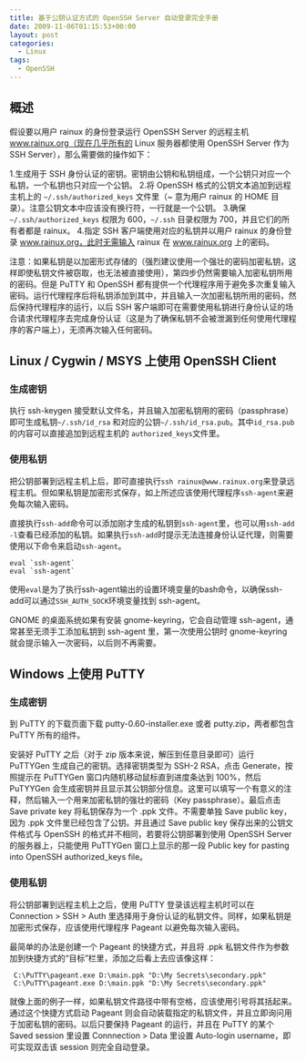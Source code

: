 ```yaml
---
title: 基于公钥认证方式的 OpenSSH Server 自动登录完全手册
date: 2009-11-06T01:15:53+00:00
layout: post
categories:
  - Linux
tags:
  - OpenSSH
---
```


## 概述

假设要以用户 rainux 的身份登录运行 OpenSSH Server 的远程主机 www.rainux.org（现在几乎所有的 Linux 服务器都使用 OpenSSH Server 作为 SSH Server），那么需要做的操作如下：

1.生成用于 SSH 身份认证的密钥。密钥由公钥和私钥组成，一个公钥只对应一个私钥，一个私钥也只对应一个公钥。
2.将 OpenSSH 格式的公钥文本追加到远程主机上的 `~/.ssh/authorized_keys` 文件里（~ 意为用户 rainux 的 HOME 目录）。注意公钥文本中应该没有换行符，一行就是一个公钥。
3.确保 `~/.ssh/authorized_keys` 权限为 600，`~/.ssh` 目录权限为 700，并且它们的所有者都是 rainux。
4.指定 SSH 客户端使用对应的私钥并以用户 rainux 的身份登录 www.rainux.org，此时无需输入 rainux 在 www.rainux.org 上的密码。
<!--more-->
注意：如果私钥是以加密形式存储的（强烈建议使用一个强壮的密码加密私钥，这样即使私钥文件被窃取，也无法被直接使用），第四步仍然需要输入加密私钥所用的密码。但是 PuTTY 和 OpenSSH 都有提供一个代理程序用于避免多次重复输入密码。运行代理程序后将私钥添加到其中，并且输入一次加密私钥所用的密码，然后保持代理程序的运行，以后 SSH 客户端即可在需要使用私钥进行身份认证的场合请求代理程序去完成身份认证（这是为了确保私钥不会被泄漏到任何使用代理程序的客户端上），无须再次输入任何密码。

## Linux / Cygwin / MSYS 上使用 OpenSSH Client

### 生成密钥

执行 ssh-keygen 接受默认文件名，并且输入加密私钥用的密码（passphrase）即可生成私钥`~/.ssh/id_rsa` 和对应的公钥`~/.ssh/id_rsa.pub`。其中`id_rsa.pub`的内容可以直接追加到远程主机的 `authorized_keys`文件里。

### 使用私钥

把公钥部署到远程主机上后，即可直接执行`ssh rainux@www.rainux.org`来登录远程主机。但如果私钥是加密形式保存，如上所述应该使用代理程序`ssh-agent`来避免每次输入密码。

直接执行`ssh-add`命令可以添加刚才生成的私钥到`ssh-agent`里，也可以用`ssh-add -l`查看已经添加的私钥。如果执行`ssh-add`时提示无法连接身份认证代理，则需要使用以下命令来启动`ssh-agent`。
```
eval `ssh-agent`
eval `ssh-agent`
```

使用`eval`是为了执行ssh-agent输出的设置环境变量的bash命令，以确保ssh-add可以通过`SSH_AUTH_SOCK`环境变量找到 ssh-agent。

GNOME 的桌面系统如果有安装 gnome-keyring，它会自动管理 ssh-agent，通常甚至无须手工添加私钥到 ssh-agent 里，第一次使用公钥时 gnome-keyring 就会提示输入一次密码，以后则不再需要。

## Windows 上使用 PuTTY

### 生成密钥

到 PuTTY 的下载页面下载 putty-0.60-installer.exe 或者 putty.zip，两者都包含 PuTTY 所有的组件。

安装好 PuTTY 之后（对于 zip 版本来说，解压到任意目录即可）运行 PuTTYGen 生成自己的密钥。选择密钥类型为 SSH-2 RSA，点击 Generate，按照提示在 PuTTYGen 窗口内随机移动鼠标直到进度条达到 100%，然后 PuTYYGen 会生成密钥并且显示其公钥部分信息。这里可以填写一个有意义的注释，然后输入一个用来加密私钥的强壮的密码（Key passphrase）。最后点击 Save private key 将私钥保存为一个 .ppk 文件。不需要单独 Save public key，因为 .ppk 文件里已经包含了公钥。并且通过 Save public key 保存出来的公钥文件格式与 OpenSSH 的格式并不相同，若要将公钥部署到使用 OpenSSH Server 的服务器上，只能使用 PuTTYGen 窗口上显示的那一段 Public key for pasting into OpenSSH authorized_keys file。

### 使用私钥

将公钥部署到远程主机上之后，使用 PuTTY 登录该远程主机时可以在 Connection > SSH > Auth 里选择用于身份认证的私钥文件。同样，如果私钥是加密形式保存，应该使用代理程序 Pageant 以避免每次输入密码。

最简单的办法是创建一个 Pageant 的快捷方式，并且将 .ppk 私钥文件作为参数加到快捷方式的“目标”栏里，添加之后看上去应该像这样：
```
 C:\PuTTY\pageant.exe D:\main.ppk "D:\My Secrets\secondary.ppk"
 C:\PuTTY\pageant.exe D:\main.ppk "D:\My Secrets\secondary.ppk"
```

就像上面的例子一样，如果私钥文件路径中带有空格，应该使用引号将其括起来。通过这个快捷方式启动 Pageant 则会自动装载指定的私钥文件，并且立即询问用于加密私钥的密码。以后只要保持 Pageant 的运行，并且在 PuTTY 的某个 Saved session 里设置 Connnection > Data 里设置 Auto-login username，即可实现双击该 session 则完全自动登录。